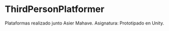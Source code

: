 # ThirdPersonPlatformer
Plataformas realizado junto Asier Mahave.
Asignatura: Prototipado en Unity.
